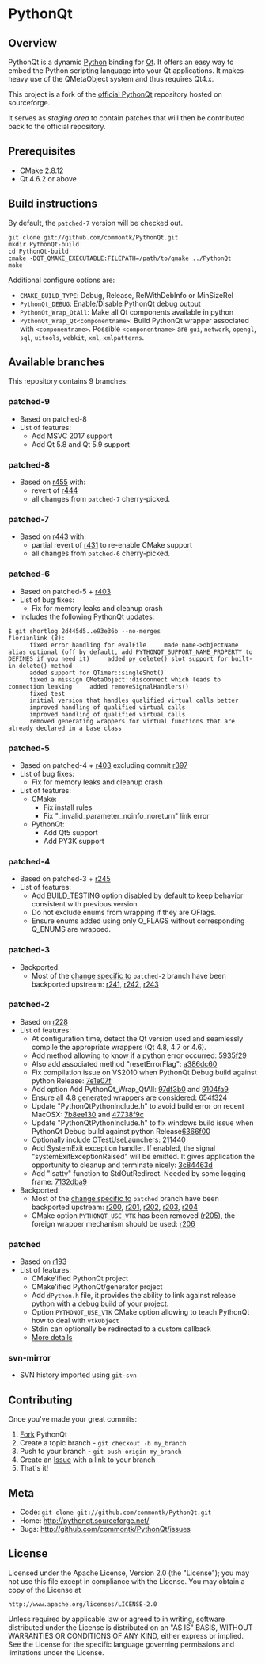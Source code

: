 PythonQt
========

Overview
--------

PythonQt is a dynamic [Python](http://www.python.org) binding for [Qt](http://qt.nokia.com).
It offers an easy way to embed the Python scripting language into
your Qt applications. It makes heavy use of the QMetaObject system and thus requires Qt4.x.

This project is a fork of the [official PythonQt](http://pythonqt.sourceforge.net/) repository 
hosted on sourceforge.

It serves as *staging area* to contain patches that will then be contributed back to the 
official repository.

Prerequisites
-------------

* CMake 2.8.12
* Qt 4.6.2 or above

Build instructions
------------------

By default, the `patched-7` version will be checked out.

```
git clone git://github.com/commontk/PythonQt.git
mkdir PythonQt-build
cd PythonQt-build
cmake -DQT_QMAKE_EXECUTABLE:FILEPATH=/path/to/qmake ../PythonQt
make
```

Additional configure options are:

* `CMAKE_BUILD_TYPE`:  Debug, Release, RelWithDebInfo or MinSizeRel
* `PythonQt_DEBUG`: Enable/Disable PythonQt debug output
* `PythonQt_Wrap_QtAll`: Make all Qt components available in python
* `PythonQt_Wrap_Qt<componentname>`: Build PythonQt wrapper associated with `<componentname>`. Possible `<componentname>` are `gui`, `network`, `opengl`, `sql`, `uitools`, `webkit`, `xml`, `xmlpatterns`.

Available branches
------------------

This repository contains 9 branches:

### patched-9
* Based on patched-8
* List of features:
  * Add MSVC 2017 support
  * Add Qt 5.8 and Qt 5.9 support

### patched-8
* Based on [r455](http://sourceforge.net/p/pythonqt/code/455/) with:
  * revert of [r444](http://sourceforge.net/p/pythonqt/code/444/)
  * all changes from ``patched-7`` cherry-picked.

### patched-7
* Based on [r443](http://sourceforge.net/p/pythonqt/code/443/) with:
  * partial revert of [r431](http://sourceforge.net/p/pythonqt/code/431/) to re-enable CMake support
  * all changes from ``patched-6`` cherry-picked.

### patched-6
* Based on patched-5 + [r403](http://sourceforge.net/p/pythonqt/code/403/)
* List of bug fixes:
  * Fix for memory leaks and cleanup crash
* Includes the following PythonQt updates:
```
$ git shortlog 2d445d5..e93e36b --no-merges 
florianlink (8):
      fixed error handling for evalFile     made name->objectName alias optional (off by default, add PYTHONQT_SUPPORT_NAME_PROPERTY to DEFINES if you need it)     added py_delete() slot support for built-in delete() method
      added support for QTimer::singleShot()
      fixed a missign QMetaObject::disconnect which leads to connection leaking     added removeSignalHandlers()
      fixed test
      initial version that handles qualified virtual calls better
      improved handling of qualified virtual calls
      improved handling of qualified virtual calls
      removed generating wrappers for virtual functions that are already declared in a base class
```

### patched-5
* Based on patched-4 + [r403](http://sourceforge.net/p/pythonqt/code/403/) excluding commit [r397](http://sourceforge.net/p/pythonqt/code/397/)
* List of bug fixes:
  * Fix for memory leaks and cleanup crash
* List of features:
  * CMake:
    * Fix install rules
    * Fix "_invalid_parameter_noinfo_noreturn" link error
  * PythonQt:
    * Add Qt5 support
    * Add PY3K support

### patched-4
* Based on patched-3 + [r245](http://sourceforge.net/p/pythonqt/code/245/)
* List of features:
  * Add BUILD_TESTING option disabled by default to keep behavior consistent with previous version.
  * Do not exclude enums from wrapping if they are QFlags.
  * Ensure enums added using only Q_FLAGS without corresponding Q_ENUMS are wrapped.

### patched-3
* Backported:
  * Most of the [change specific to](https://github.com/commontk/PythonQt/compare/e2dce4b...patched-2) `patched-2` branch have been backported upstream: [r241](http://sourceforge.net/p/pythonqt/code/241/), [r242](http://sourceforge.net/p/pythonqt/code/242/), [r243](http://sourceforge.net/p/pythonqt/code/243/)

### patched-2

* Based on [r228](http://sourceforge.net/p/pythonqt/code/228/)
* List of features:
  * At configuration time, detect the Qt version used and seamlessly compile the appropriate wrappers (Qt 4.8, 4.7 or 4.6).
  * Add method allowing to know if a python error occurred: [5935f29](https://github.com/commontk/PythonQt/commit/5935f29978deed892a13ddef02cb14c205c6124d)
  * Also add associated method "resetErrorFlag": [a386dc60](https://github.com/commontk/PythonQt/commit/a386dc60f71c15e67c611bc31b26cee756ed833a)
  * Fix compilation issue on VS2010 when PythonQt Debug build against python Release: [7e1e07f](https://github.com/commontk/PythonQt/commit/7e1e07f34b2420e420e2858e5ea9a49fe1e0d235)
  * Add option Add PythonQt_Wrap_QtAll: [97df3b0](https://github.com/commontk/PythonQt/commit/97df3b0845b3f5c987d3141a9e651436882f5913) and [9104fa9](https://github.com/commontk/PythonQt/commit/9104fa924859f4a865016f2138c06ec856f449d4)
  * Ensure all 4.8 generated wrappers are considered: [654f324](https://github.com/commontk/PythonQt/commit/654f3249d1cf3f3ff674b2ff6cca7a2ef3517f60)
  * Update "PythonQtPythonInclude.h" to avoid build error on recent MacOSX: [7b8ee130](https://github.com/commontk/PythonQt/commit/7b8ee13058bc0b366983ce8228612e75f8dd9ca8) and [47738f9c](https://github.com/commontk/PythonQt/commit/47738f9c8c5d3ffa77c8f2e1844f899e5b548f0c)
  * Update "PythonQtPythonInclude.h" to fix windows build issue when PythonQt Debug build against python Release[6366f00](https://github.com/commontk/PythonQt/commit/6366f002a93aa238c55f58de949d09c552cda5a9)
  * Optionally include CTestUseLaunchers: [211440](https://github.com/commontk/PythonQt/commit/2114405a47836b3fb16a3f66fec6a02184f32e71)
  * Add SystemExit exception handler. If enabled, the signal "systemExitExceptionRaised" will be emitted. It gives application the opportunity to cleanup and terminate nicely: [3c84463d](https://github.com/commontk/PythonQt/commit/3c84463d3fc4a99c94207c1116ba33d7a412a95f)
  * Add "isatty" function to StdOutRedirect. Needed by some logging frame: [7132dba9](https://github.com/commontk/PythonQt/commit/7132dba93064c2a02591b42305fecdd5d59702d3)
* Backported:
  * Most of the [change specific to](https://github.com/commontk/PythonQt/compare/svn-mirror...patched) `patched` branch have been backported upstream: [r200](http://sourceforge.net/p/pythonqt/code/200/), [r201](http://sourceforge.net/p/pythonqt/code/201/), [r202](http://sourceforge.net/p/pythonqt/code/202/), [r203](http://sourceforge.net/p/pythonqt/code/203/), [r204](http://sourceforge.net/p/pythonqt/code/204/)
  * CMake option `PYTHONQT_USE_VTK` has been removed ([r205](http://sourceforge.net/p/pythonqt/code/205/)), the foreign wrapper mechanism should be used: [r206](http://sourceforge.net/p/pythonqt/code/206/)

### patched

* Based on [r193](http://sourceforge.net/p/pythonqt/code/193/)
* List of features:
  * CMake'ified PythonQt project
  * CMake'ified PythonQt/generator project
  * Add `dPython.h` file, it provides the ability to link against release python with a debug build of your project.
  * Option `PYTHONQT_USE_VTK` CMake option allowing to teach PythonQt how to deal with `vtkObject`
  * Stdin can optionally be redirected to a custom callback
  * [More details](https://github.com/commontk/PythonQt/compare/svn-mirror...patched)

### svn-mirror

* SVN history imported using `git-svn`

Contributing
------------

Once you've made your great commits:

1. [Fork][fk] PythonQt
2. Create a topic branch - `git checkout -b my_branch`
3. Push to your branch - `git push origin my_branch`
4. Create an [Issue][is] with a link to your branch
5. That's it!


Meta
----

* Code: `git clone git://github.com/commontk/PythonQt.git`
* Home: <http://pythonqt.sourceforge.net/>
* Bugs: <http://github.com/commontk/PythonQt/issues>

License
-------

Licensed under the Apache License, Version 2.0 (the "License");
you may not use this file except in compliance with the License.
You may obtain a copy of the License at

    http://www.apache.org/licenses/LICENSE-2.0

Unless required by applicable law or agreed to in writing, software
distributed under the License is distributed on an "AS IS" BASIS,
WITHOUT WARRANTIES OR CONDITIONS OF ANY KIND, either express or implied.
See the License for the specific language governing permissions and
limitations under the License.

[fk]: http://help.github.com/forking/
[is]: http://github.com/jcfr/qJobManager/issues

